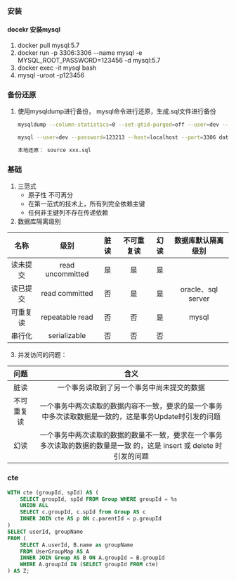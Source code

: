 ### 安装
#### docekr 安装mysql
1. docker pull mysql:5.7
2. docker run -p 3306:3306 --name mysql -e MYSQL_ROOT_PASSWORD=123456 -d mysql:5.7
3. docker exec -it mysql bash
4. mysql -uroot -p123456
### 备份还原
1. 使用mysqldump进行备份， mysql命令进行还原，生成.sql文件进行备份

    ```bash
    mysqldump --column-statistics=0 --set-gtid-purged=off --user=dev --password=123213 --host=localhost --port=3306 database_name > /localpath/home/Downloads/backup.sql 

    mysql --user=dev --password=123213 --host=localhost --port=3306 database_name < /localpath/home/Downloads/backup.sql 

    本地还原： source xxx.sql
    ```
### 基础
1. 三范式
   - 原子性 不可再分
   - 在第一范式的技术上，所有列完全依赖主键
   - 任何非主键列不存在传递依赖
2. 数据库隔离级别

名称|级别|脏读|不可重复读|幻读|数据库默认隔离级别
:-:|:-:|:-:|:-:|:-:|:-:
读未提交|read uncommitted|是|是|是|
读已提交|read committed|否|是|是|oracle、sql server
可重复读|repeatable read|否|否|是|mysql
串行化|serializable|否|否|否|

3. 并发访问的问题：

问题|含义
:-:|:-:
脏读|一个事务读取到了另一个事务中尚未提交的数据
不可重复读|一个事务中两次读取的数据内容不一致，要求的是一个事务中多次读取数据是一致的，这是事务Update时引发的问题
幻读|一个事务中两次读取的数据的数量不一致，要求在一个事务多次读取的数据的数量是一致 的，这是 insert 或 delete 时引发的问题

### cte
```sql
WITH cte (groupId, spId) AS (
    SELECT groupId, spId FROM Group WHERE groupId = %s
    UNION ALL
    SELECT c.groupId, c.spId from Group AS c
    INNER JOIN cte AS p ON c.parentId = p.groupId
)
SELECT userId, groupName
FROM (
    SELECT A.userId, B.name as groupName
    FROM UserGroupMap AS A
    INNER JOIN Group AS B ON A.groupId = B.groupId 
    WHERE A.groupId IN (SELECT groupId FROM cte)
) AS Z;
```